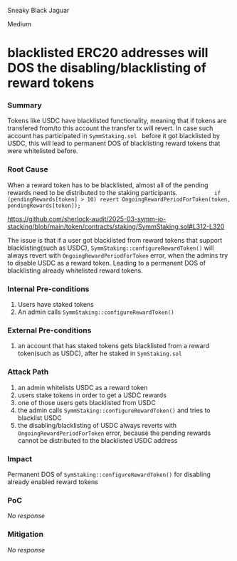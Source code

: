 Sneaky Black Jaguar

Medium

# blacklisted ERC20 addresses will DOS the disabling/blacklisting of reward tokens

### Summary

Tokens like USDC have blacklisted functionality, meaning that if tokens are transfered from/to this account the transfer tx will revert.
In case such account has participated in `SymmStaking.sol ` before it got blacklisted by USDC, this will lead to permanent DOS of blacklisting reward tokens that were whitelisted before.



### Root Cause

When a reward token has to be blacklisted, almost all of the pending rewards need to be distributed to the staking participants.
`			if (pendingRewards[token] > 10) revert OngoingRewardPeriodForToken(token, pendingRewards[token]);`

https://github.com/sherlock-audit/2025-03-symm-io-stacking/blob/main/token/contracts/staking/SymmStaking.sol#L312-L320

The issue is that if a user got blacklisted from reward tokens that support blacklisting(such as USDC), `SymmStaking::configureRewardToken()` will always revert with `OngoingRewardPeriodForToken` error, when the admins try to disable USDC as a reward token. Leading to a permanent DOS of blacklisting already whitelisted reward tokens.

### Internal Pre-conditions

1) Users have staked tokens
2) An admin calls `SymmStaking::configureRewardToken()`

### External Pre-conditions

1) an account that has staked tokens gets blacklisted from a reward token(such as USDC), after he staked in `SymStaking.sol`


### Attack Path

1) an admin whitelists USDC as a reward token
2) users stake tokens in order to get a USDC rewards
3) one of those users gets blacklisted from USDC
4) the admin calls `SymmStaking::configureRewardToken()` and tries to blacklist USDC
5) the disabling/blacklisting of USDC always reverts with` OngoingRewardPeriodForToken` error, because the pending rewards cannot be distributed to the blacklisted USDC address

### Impact

Permanent DOS of `SymStaking::configureRewardToken()` for disabling already enabled reward tokens

### PoC

_No response_

### Mitigation

_No response_